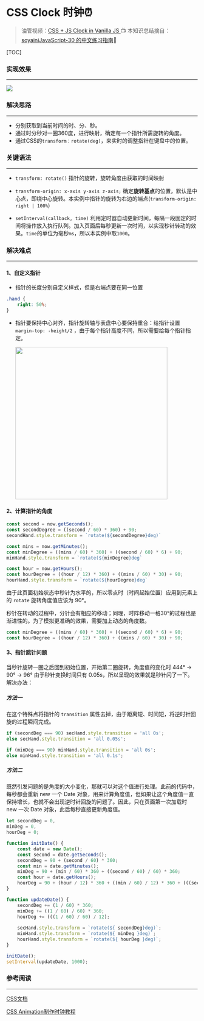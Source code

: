 # CSS Clock 时钟⏰

>  油管视频：[CSS + JS Clock in Vanilla JS ](https://www.youtube.com/watch?v=xu87YWbr4X0)📺
>  本知识总结摘自：[soyainiJavaScript-30 的中文练习指南](https://github.com/soyaine/JavaScript30)🦥

[TOC]

### 实现效果

------

![](https://picgo-bed-1305701422.cos.ap-shanghai.myqcloud.com/picgo/20210423100808.gif)

### 解决思路

------

+ 分别获取到当前时间的时、分、秒。
+ 通过时分秒对一圈360度，进行映射，确定每一个指针所需旋转的角度。
+ 通过CSS的`transform：rotate(deg)`，来实时的调整指针在键盘中的位置。

### 关键语法

------

+ `transform: rotate()` 指针的旋转，旋转角度由获取的时间映射

+ `transform-origin: x-axis y-axis z-axis;` 确定**旋转基点**的位置，默认是中心点，即绕中心旋转。本实例中指针的旋转为右边的端点(`transform-origin: right | 100%`)
+  `setInterval(callback, time)` 利用定时器自动更新时间，每隔一段固定的时间将操作放入执行队列。加入页面后每秒更新一次时间，以实现秒针转动的效果。`time`的单位为毫秒`ms`，所以本实例中取`1000`。

### 解决难点

------

#### 1、自定义指针

+ 指针的长度分别自定义样式，但是右端点要在同一位置

```css
.hand {
	right: 50%;
}
```

+ 指针要保持中心对齐，指针旋转轴与表盘中心要保持重合：给指针设置 `margin-top: -height/2` ，由于每个指针高度不同，所以需要给每个指针指定。

  <img src = 'https://gitee.com/shianiiiu/picgo_bed/raw/master/img/20210423083808.png' width = '400px'/>

#### 2、计算指针的角度

```js
const second = now.getSeconds();
const secondDegree = ((second / 60) * 360) + 90;
secondHand.style.transform = `rotate(${secondDegree}deg)`

const mins = now.getMinutes();
const minDegree = ((mins / 60) * 360) + ((second / 60) * 6) + 90;
minHand.style.transform = `rotate(${minDegree}deg`

const hour = now.getHours();
const hourDegree = ((hour / 12) * 360) + ((mins / 60) * 30) + 90;
hourHand.style.transform = `rotate(${hourDegree}deg`
```

由于此页面初始状态中秒针为水平的，所以零点时（时间起始位置）应用到元素上的 `rotate` 旋转角度值应该为 90°。

秒针在转动的过程中，分针会有相应的移动；同理，时阵移动一格30°的过程也是渐进性的。为了模拟更准确的效果，需要加上动态的角度数。

```js
const minDegree = ((mins / 60) * 360) + ((second / 60) * 6) + 90;
const hourDegree = ((hour / 12) * 360) + ((mins / 60) * 30) + 90;
```

#### 3、指针跳针问题

当秒针旋转一圈之后回到初始位置，开始第二圈旋转，角度值的变化时 444° → 90° → 96° 由于秒针变换时间只有 0.05s，所以呈现的效果就是秒针闪了一下。解决办法：

##### 方法一

在这个特殊点将指针的 `transition` 属性去掉，由于距离短、时间短，将逆时针回旋的过程瞬间完成。

```js
if (secondDeg === 90) secHand.style.transition = 'all 0s';
else secHand.style.transition = 'all 0.05s';

if (minDeg === 90) minHand.style.transition = 'all 0s';
else minHand.style.transition = 'all 0.1s';
```

##### 方法二

既然引发问题的是角度的大小变化，那就可以对这个值进行处理。此前的代码中，每秒都会重新 new 一个 Date 对象，用来计算角度值，但如果让这个角度值一直保持增长，也就不会出现逆时针回旋的问题了。因此，只在页面第一次加载时 new 一次 Date 对象，此后每秒直接更新角度值。

```js
let secondDeg = 0,
minDeg = 0,
hourDeg = 0;

function initDate() {
	const date = new Date();
	const second = date.getSeconds();
	secondDeg = 90 + (second / 60) * 360;
	const min = date.getMinutes();
	minDeg = 90 + (min / 60) * 360 + ((second / 60) / 60) * 360;
	const hour = date.getHours();
	hourDeg = 90 + (hour / 12) * 360 + ((min / 60) / 12) * 360 + (((second / 60) / 60) / 12) * 360;
}

function updateDate() {
	secondDeg += (1 / 60) * 360;
	minDeg += ((1 / 60) / 60) * 360;
	hourDeg += (((1 / 60) / 60) / 12);
	
	secHand.style.transform = `rotate(${ secondDeg}deg)`;
	minHand.style.transform = `rotate(${ minDeg }deg)`;
	hourHand.style.transform = `rotate(${ hourDeg }deg)`;
}

initDate();
setInterval(updateDate, 1000);
```

### 参考阅读

------

[CSS文档](http://www.ayqy.net/doc/css2-1/cover.html)

[CSS Animation制作时钟教程](https://cssanimation.rocks/clocks/)
